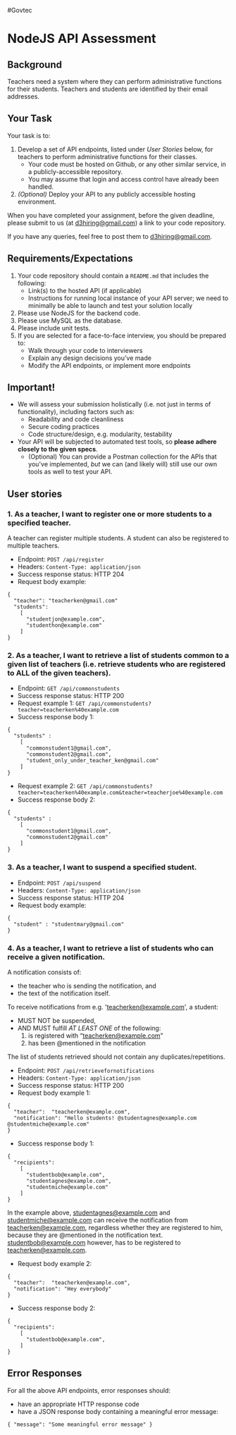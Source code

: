 #Govtec 

# NodeJS API Assessment

## Background
Teachers need a system where they can perform administrative functions for their students. Teachers and students are identified by their email addresses.

## Your Task
Your task is to:
1. Develop a set of API endpoints, listed under *User Stories* below, for teachers to perform administrative functions for their classes.
    * Your code must be hosted on Github, or any other similar service, in a publicly-accessible repository.
    * You may assume that login and access control have already been handled.
2. *(Optional)* Deploy your API to any publicly accessible hosting environment.

When you have completed your assignment, before the given deadline, please submit to us (at d3hiring@gmail.com) a link to your code repository.

If you have any queries, feel free to post them to d3hiring@gmail.com.

## Requirements/Expectations
1. Your code repository should contain a `README.md` that includes the following:
    * Link(s) to the hosted API (if applicable)
    * Instructions for running local instance of your API server; we need to minimally be able to launch and test your solution locally
2. Please use NodeJS for the backend code.
3. Please use MySQL as the database.
4. Please include unit tests.
5. If you are selected for a face-to-face interview, you should be prepared to:
    * Walk through your code to interviewers
    * Explain any design decisions you’ve made
    * Modify the API endpoints, or implement more endpoints

## Important!
- We will assess your submission holistically (i.e. not just in terms of functionality), including factors such as:
    * Readability and code cleanliness
    * Secure coding practices
    * Code structure/design, e.g. modularity, testability
- Your API will be subjected to automated test tools, so **please adhere closely to the given specs**.
    * (Optional) You can provide a Postman collection for the APIs that you've implemented, *but* we can (and likely will) still use our own tools as well to test your API.

## User stories
### 1. As a teacher, I want to register one or more students to a specified teacher.
A teacher can register multiple students. A student can also be registered to multiple teachers.

* Endpoint: `POST /api/register`
* Headers: `Content-Type: application/json`
* Success response status: HTTP 204
* Request body example:
```
{
  "teacher": "teacherken@gmail.com"
  "students":
    [
      "studentjon@example.com",
      "studenthon@example.com"
    ]
}
```

### 2. As a teacher, I want to retrieve a list of students common to a given list of teachers (i.e. retrieve students who are registered to ALL of the given teachers).

* Endpoint: `GET /api/commonstudents`
* Success response status: HTTP 200
* Request example 1: `GET /api/commonstudents?teacher=teacherken%40example.com`
* Success response body 1:
```
{
  "students" :
    [
      "commonstudent1@gmail.com", 
      "commonstudent2@gmail.com",
      "student_only_under_teacher_ken@gmail.com"
    ]
}
```
* Request example 2: `GET /api/commonstudents?teacher=teacherken%40example.com&teacher=teacherjoe%40example.com`
* Success response body 2:
```
{
  "students" :
    [
      "commonstudent1@gmail.com", 
      "commonstudent2@gmail.com"
    ]
}
```

### 3. As a teacher, I want to suspend a specified student.

* Endpoint: `POST /api/suspend`
* Headers: `Content-Type: application/json`
* Success response status: HTTP 204
* Request body example:
```
{
  "student" : "studentmary@gmail.com"
}
```

### 4. As a teacher, I want to retrieve a list of students who can receive a given notification.
A notification consists of:
* the teacher who is sending the notification, and
* the text of the notification itself.

To receive notifications from e.g. 'teacherken@example.com', a student:
* MUST NOT be suspended,
* AND MUST fulfill *AT LEAST ONE* of the following:
    1. is registered with “teacherken@example.com"
    2. has been @mentioned in the notification

The list of students retrieved should not contain any duplicates/repetitions.

* Endpoint: `POST /api/retrievefornotifications`
* Headers: `Content-Type: application/json`
* Success response status: HTTP 200
* Request body example 1:
```
{
  "teacher":  "teacherken@example.com",
  "notification": "Hello students! @studentagnes@example.com @studentmiche@example.com"
}
```
* Success response body 1:
```
{
  "recipients":
    [
      "studentbob@example.com",
      "studentagnes@example.com", 
      "studentmiche@example.com"
    ]   
}
```
In the example above, studentagnes@example.com and studentmiche@example.com can receive the notification from teacherken@example.com, regardless whether they are registered to him, because they are @mentioned in the notification text. studentbob@example.com however, has to be registered to teacherken@example.com.
* Request body example 2:
```
{
  "teacher":  "teacherken@example.com",
  "notification": "Hey everybody"
}
```
* Success response body 2:
```
{
  "recipients":
    [
      "studentbob@example.com",
    ]   
}
```

## Error Responses
For all the above API endpoints, error responses should:
* have an appropriate HTTP response code
* have a JSON response body containing a meaningful error message:
```
{ "message": "Some meaningful error message" }
```